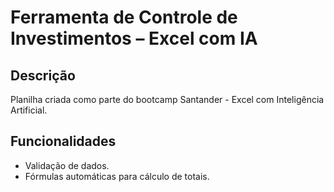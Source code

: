 # Ferramenta de Controle de Investimentos – Excel com IA

## Descrição
Planilha criada como parte do bootcamp Santander - Excel com Inteligência Artificial.  

## Funcionalidades
- Validação de dados.
- Fórmulas automáticas para cálculo de totais.
